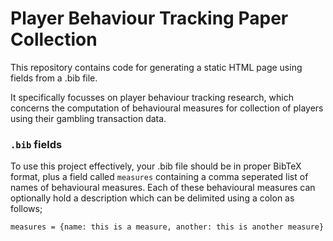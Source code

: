 # Player Behaviour Tracking Paper Collection

This repository contains code for generating a static HTML page using fields from a .bib file.

It specifically focusses on player behaviour tracking research, which concerns the computation of behavioural measures for collection of players using their gambling transaction data.

### `.bib` fields
To use this project effectively, your .bib file should be in proper BibTeX format, plus a field called `measures` containing a comma seperated list of names of behavioural measures.
Each of these behavioural measures can optionally hold a description which can be delimited using a colon as follows;

`measures = {name: this is a measure, another: this is another measure}`

